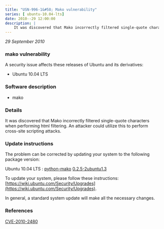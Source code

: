 ```yaml
---
title: "USN-996-1&#58; Mako vulnerability"
series: [ ubuntu-10.04-lts]
date: 2010--29 12:00:00
description: |
    It was discovered that Mako incorrectly filtered single-quote characters when performing html filtering. An attacker could utilize this to perform cross-site scripting attacks. 
--- 
```

 
 

*29 September 2010*

### mako vulnerability

A security issue affects these releases of Ubuntu and its derivatives:

* Ubuntu 10.04 LTS

### Software description

* mako 

### Details

It was discovered that Mako incorrectly filtered single-quote characters when performing html filtering. An attacker could utilize this to perform cross-site scripting attacks. 

### Update instructions

The problem can be corrected by updating your system to the following package version:

Ubuntu 10.04 LTS
 : [python-mako](https://launchpad.net/ubuntu/+source/mako) <span> [0.2.5-2ubuntu1.3](https://launchpad.net/ubuntu/+source/mako/0.2.5-2ubuntu1.3) </span> 

To update your system, please follow these instructions: [https://wiki.ubuntu.com/Security/Upgrades](https://wiki.ubuntu.com/Security/Upgrades).

In general, a standard system update will make all the necessary changes. 

### References

 
 [CVE-2010-2480](http://people.ubuntu.com/~ubuntu-security/cve/CVE-2010-2480)
 

